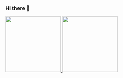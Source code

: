 ### Hi there 👋

<div dir="auto">
  <a href="https://github.com/phl23">
    <img height="175" style="max-width: 100%;" src="https://github-readme-stats-eight-cyan-30.vercel.app/api?username=phl23&show_icons=true&theme=vision-friendly-dark&hide_border=true&line_height=25&show=prs_merged_percentage" />
  </a>
  <a href="https://github.com/phl23">
    <img height="175" src="https://github-readme-stats-eight-cyan-30.vercel.app/api/top-langs/?username=phl23&theme=vision-friendly-dark&layout=compact&count_private=true&hide_border=true&line_height=25&exclude_repo=phl23,github-readme-stats,Branson-Technik,php-gallery-weber,b2bWeber,HcaptchaWeber,nextjs-dashboard,hangman,hangman-phil&hide=html&langs_count=8" />
  </a>
</div>

<!--
**phl23/phl23** is a ✨ _special_ ✨ repository because its `README.md` (this file) appears on your GitHub profile.

Here are some ideas to get you started:

- 🔭 I’m currently working on ...
- 🌱 I’m currently learning ...
- 👯 I’m looking to collaborate on ...
- 🤔 I’m looking for help with ...
- 💬 Ask me about ...
- 📫 How to reach me: ...
- 😄 Pronouns: ...
- ⚡ Fun fact: ...
-->
